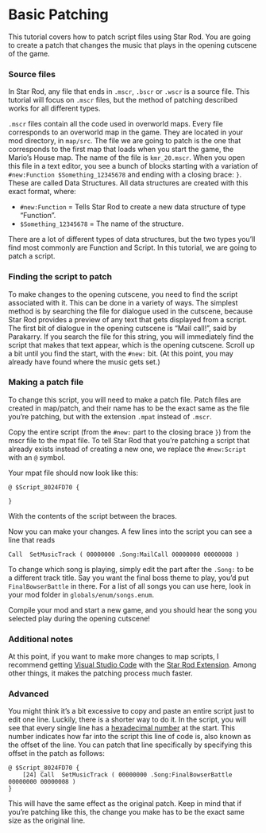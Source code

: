 # Basic Patching

This tutorial covers how to patch script files using Star Rod. You are going to create a patch that changes the music that plays in the opening cutscene of the game.


### Source files
In Star Rod, any file that ends in `.mscr`, `.bscr` or `.wscr` is a source file. This tutorial will focus on `.mscr` files, but the method of patching described works for all different types. 

`.mscr` files contain all the code used in overworld maps. Every file corresponds to an overworld map in the game. They are located in your mod directory, in `map/src`. The file we are going to patch is the one that corresponds to the first map that loads when you start the game, the Mario’s House map. The name of the file is `kmr_20.mscr`. When you open this file in a text editor, you see a bunch of blocks starting with a variation of `#new:Function $Something_12345678` and ending with a closing brace: `}`. These are called Data Structures. All data structures are created with this exact format, where:
- `#new:Function` = Tells Star Rod to create a new data structure of type “Function”.
- `$Something_12345678` = The name of the structure.

There are a lot of different types of data structures, but the two types you’ll find most commonly are Function and Script. In this tutorial, we are going to patch a script.

### Finding the script to patch
To make changes to the opening cutscene, you need to find the script associated with it. This can be done in a variety of ways. The simplest method is by searching the file for dialogue used in the cutscene, because Star Rod provides a preview of any text that gets displayed from a script. The first bit of dialogue in the opening cutscene is “Mail call!”, said by Parakarry. If you search the file for this string, you will immediately find the script that makes that text appear, which is the opening cutscene. Scroll up a bit until you find the start, with the `#new:` bit. (At this point, you may already have found where the music gets set.)

### Making a patch file
To change this script, you will need to make a patch file. Patch files are created in map/patch, and their name has to be the exact same as the file you’re patching, but with the extension `.mpat` instead of `.mscr`.

Copy the entire script (from the `#new:` part to the closing brace `}`) from the mscr file to the mpat file. To tell Star Rod that you’re patching a script that already exists instead of creating a new one, we replace the `#new:Script` with an `@` symbol.

Your mpat file should now look like this:
```
@ $Script_8024FD70 {
  
}
```
With the contents of the script between the braces.

Now you can make your changes. A few lines into the script you can see a line that reads

```
Call  SetMusicTrack ( 00000000 .Song:MailCall 00000000 00000008 )
```

To change which song is playing, simply edit the part after the `.Song:` to be a different track title. Say you want the final boss theme to play, you’d put `FinalBowserBattle` in there. For a list of all songs you can use here, look in your mod folder in `globals/enum/songs.enum`.

Compile your mod and start a new game, and you should hear the song you selected play during the opening cutscene!


### Additional notes
At this point, if you want to make more changes to map scripts, I recommend getting [Visual Studio Code](https://code.visualstudio.com/) with the [Star Rod Extension](https://marketplace.visualstudio.com/items?itemName=nanaian.vscode-star-rod). Among other things, it makes the patching process much faster.

### Advanced
You might think it’s a bit excessive to copy and paste an entire script just to edit one line. Luckily, there is a shorter way to do it. In the script, you will see that every single line has a [hexadecimal number](https://en.wikipedia.org/wiki/Hexadecimal) at the start. This number indicates how far into the script this line of code is, also known as the offset of the line. You can patch that line specifically by specifying this offset in the patch as follows:

```
@ $Script_8024FD70 {
    [24] Call  SetMusicTrack ( 00000000 .Song:FinalBowserBattle 00000000 00000008 )
}
```

This will have the same effect as the original patch. Keep in mind that if you’re patching like this, the change you make has to be the exact same size as the original line.
